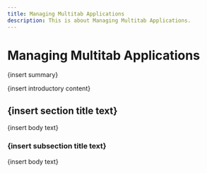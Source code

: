 ```yaml
---
title: Managing Multitab Applications
description: This is about Managing Multitab Applications.
---
```



# Managing Multitab Applications
{insert summary}

{insert introductory content}


## {insert section title text}

{insert body text}


### {insert subsection title text}

{insert body text}


